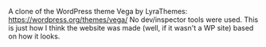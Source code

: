 A clone of the WordPress theme Vega by LyraThemes: https://wordpress.org/themes/vega/
No dev/inspector tools were used. This is just how I think the website was made (well, if it wasn't a WP site) based on how it looks.

